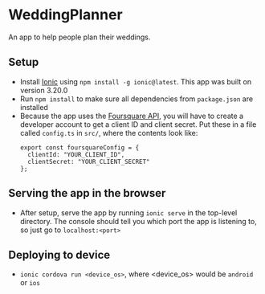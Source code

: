 # WeddingPlanner
An app to help people plan their weddings.

## Setup

* Install [Ionic](https://ionicframework.com/) using `npm install -g ionic@latest`. This app was built on version 3.20.0
* Run `npm install` to make sure all dependencies from `package.json` are installed
* Because the app uses the [Foursquare API](https://developer.foursquare.com), you will have to create a developer account to get a client ID and client secret. Put these in a file called `config.ts` in `src/`, where the contents look like:
    ```
    export const foursquareConfig = {
      clientId: "YOUR_CLIENT_ID",
      clientSecret: "YOUR_CLIENT_SECRET"
    };
    ```

## Serving the app in the browser
* After setup, serve the app by running `ionic serve` in the top-level directory. The console should tell you which port the app is listening to, so just go to `localhost:<port>`

## Deploying to device
* `ionic cordova run <device_os>`, where <device_os> would be `android` or `ios`


